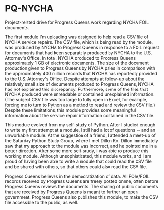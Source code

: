 # PQ-NYCHA
Project-related drive for Progress Queens work regarding NYCHA FOIL documents.

The first module I'm uploading was designed to help read a CSV file of NYCHA
service repairs. The CSV file, which is being read by the module, was produced
by NYCHA to Progress Queens in response to a FOIL request for documents that
had been separately produced by NYCHA to the U.S. Attorney's Office. In total, 
NYCHA produced to Progress Queens approximately 1 GB of electronic documents. 
The size of the document production given to Progress Queens by NYCHA pales
in comparison with the approximately 400 million records that NYCHA has reportedly 
provided to the U.S. Attorney's Office. Despite attempts at follow-up about
the relatively small size of documents produced to Progress Queens, NYCHA 
has not explained this discrepancy. Furthermore, some of the files that NYCHA
produced were unreadable or contained unexplained information. (The subject CSV
file was too large to fully open in Excel, for example, forcing me to turn to
Python as a method to read and review the CSV file.) Despite these limitations,
this module provides some meaningful information about the service repair 
information contained in the CSV file.

This module evolved from my self-study of Python. After I studied enough to
write my first attempt at a module, I still had a lot of questions -- and
an unworkable module. At the suggestion of a friend, I attended a meet-up of
the Saturday Python Study Group, where I met Dillon Ko. Dillon immediately saw
that my approach to the module was incorrect, and he pointed me in a better
direction. After some more self-study, I was able to produce this working module.
Although unsophisticated, this module works, and I am proud of having been able 
to write a module that could read the CSV file and be shared with others, so 
that others could also read the CSV file.

Progress Queens believes in the democratization of data. All FOIA/FOIL records
received by Progress Queens are freely posted online, often before Progress
Queens reviews the documents. The sharing of public documents that are received
by Progress Queens is meant to further an open government. Progress Queens also
publishes this module, to make the CSV file accessible to the public, as well.
